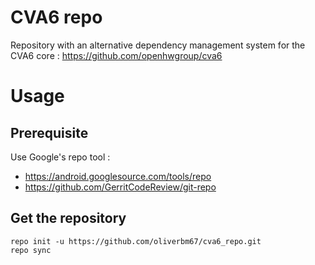 # CVA6 repo #
Repository with an alternative dependency management system for the CVA6 core : https://github.com/openhwgroup/cva6

# Usage #
## Prerequisite ##
Use Google's repo tool :
- https://android.googlesource.com/tools/repo
- https://github.com/GerritCodeReview/git-repo

## Get the repository ##
```
repo init -u https://github.com/oliverbm67/cva6_repo.git
repo sync
```
